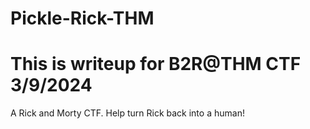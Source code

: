 # Pickle-Rick-THM
# This is writeup for B2R@THM CTF 3/9/2024
A Rick and Morty CTF. Help turn Rick back into a human!

